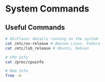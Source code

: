 # System Commands

## Useful Commands

```bash
# OS/Flavor details running on the system
cat /etc/os-release # Amazon Linux, Fedora
cat /etc/lsb_release # Ubuntu, Debian

# CPU Info
cat /proc/cpuinfo

# Mem Info
free -m
```